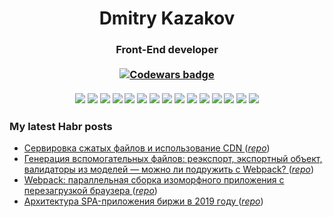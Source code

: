 <h1 align="center">Dmitry Kazakov</h1>
<h3 align="center">
  Front-End developer
  <br /><br />
  <a href="https://www.codewars.com/users/dkazakov8" target="_blank">
    <img src="https://www.codewars.com/users/dkazakov8/badges/small?theme=dark" alt="Codewars badge" />
  </a>
  <br /><br />
  <img src="https://img.shields.io/badge/javascript-%23323330.svg?style=for-the-badge&logo=javascript&logoColor=%23F7DF1E" />
  <img src="https://img.shields.io/badge/typescript-%23007ACC.svg?style=for-the-badge&logo=typescript&logoColor=white" />
  <img src="https://img.shields.io/badge/Firebase-039BE5?style=for-the-badge&logo=Firebase&logoColor=white" />
  <img src="https://img.shields.io/badge/MongoDB-%234ea94b.svg?style=for-the-badge&logo=mongodb&logoColor=white" />
  <img src="https://img.shields.io/badge/-ElasticSearch-005571?style=for-the-badge&logo=elasticsearch" />
  <img src="https://img.shields.io/badge/redis-%23DD0031.svg?style=for-the-badge&logo=redis&logoColor=white" />
  <img src="https://img.shields.io/badge/docker-%230db7ed.svg?style=for-the-badge&logo=docker&logoColor=white" />
  <img src="https://img.shields.io/badge/node.js-6DA55F?style=for-the-badge&logo=node.js&logoColor=white" />
  <img src="https://img.shields.io/badge/react-%2320232a.svg?style=for-the-badge&logo=react&logoColor=%2361DAFB" />
  <img src="https://img.shields.io/badge/Socket.io-black?style=for-the-badge&logo=socket.io&badgeColor=010101" />
  <img src="https://img.shields.io/badge/webpack-%238DD6F9.svg?style=for-the-badge&logo=webpack&logoColor=black" />
  <img src="https://img.shields.io/badge/Babel-F9DC3e?style=for-the-badge&logo=babel&logoColor=black" />
  <img src="https://img.shields.io/badge/-cypress-%23E5E5E5?style=for-the-badge&logo=cypress&logoColor=058a5e" />
  <img src="https://img.shields.io/badge/ESLint-4B3263?style=for-the-badge&logo=eslint&logoColor=white" />
  <img src="https://img.shields.io/badge/webstorm-143?style=for-the-badge&logo=webstorm&logoColor=white&color=black" />
</h3>

<h3>My latest Habr posts</h3>

<ul>
  <li>
    <a href="https://habr.com/ru/post/507402/" target="_blank">
      Сервировка сжатых файлов и использование CDN
    </a>
    (<a href="https://github.com/dkazakov8/habr_cdn-with-compression" target="_blank"><i>repo</i></a>)
  </li>
  <li>
    <a href="https://habr.com/ru/post/507294/" target="_blank">
      Генерация вспомогательных файлов: реэкспорт, экспортный объект, валидаторы из моделей — можно ли подружить с Webpack?
    </a>
    (<a href="https://github.com/dkazakov8/habr_helpers-generator" target="_blank"><i>repo</i></a>)
  </li>
  <li>
    <a href="https://habr.com/ru/post/506636/" target="_blank">
      Webpack: параллельная сборка изоморфного приложения с перезагрузкой браузера
    </a>
    (<a href="https://github.com/dkazakov8/habr_webpack-isomorphic" target="_blank"><i>repo</i></a>)
  </li>
  <li>
    <a href="https://habr.com/ru/post/450360/" target="_blank">
      Архитектура SPA-приложения биржи в 2019 году
    </a>
    (<a href="https://github.com/dkazakov8/habr_exchange" target="_blank"><i>repo</i></a>)
  </li>
</ul>
